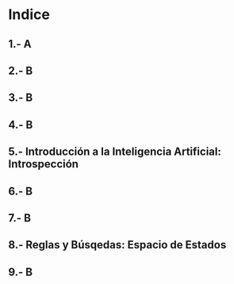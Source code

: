 # Indice

## 1.- A

## 2.- B

## 3.- B

## 4.- B

## 5.- Introducción a la Inteligencia Artificial: Introspección

## 6.- B

## 7.- B

## 8.- Reglas y Búsqedas: Espacio de Estados

## 9.- B
